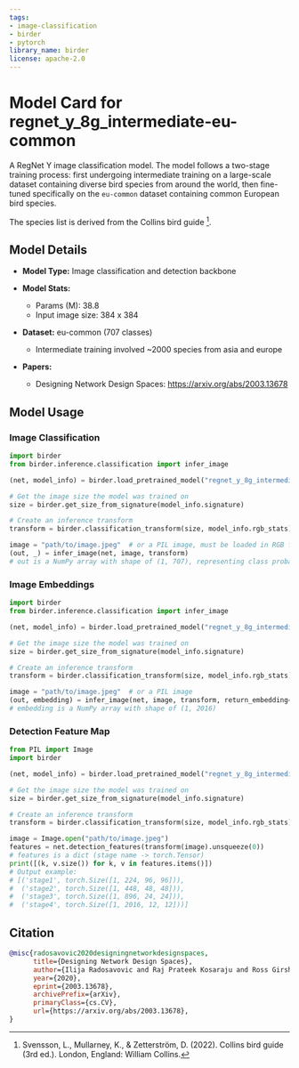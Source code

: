 ```yaml
---
tags:
- image-classification
- birder
- pytorch
library_name: birder
license: apache-2.0
---
```


# Model Card for regnet_y_8g_intermediate-eu-common

A RegNet Y image classification model. The model follows a two-stage training process: first undergoing intermediate training on a large-scale dataset containing diverse bird species from around the world, then fine-tuned specifically on the `eu-common` dataset containing common European bird species.

The species list is derived from the Collins bird guide [^1].

[^1]: Svensson, L., Mullarney, K., & Zetterström, D. (2022). Collins bird guide (3rd ed.). London, England: William Collins.

## Model Details

- **Model Type:** Image classification and detection backbone
- **Model Stats:**
    - Params (M): 38.8
    - Input image size: 384 x 384
- **Dataset:** eu-common (707 classes)
    - Intermediate training involved ~2000 species from asia and europe

- **Papers:**
    - Designing Network Design Spaces: <https://arxiv.org/abs/2003.13678>

## Model Usage

### Image Classification

```python
import birder
from birder.inference.classification import infer_image

(net, model_info) = birder.load_pretrained_model("regnet_y_8g_intermediate-eu-common", inference=True)

# Get the image size the model was trained on
size = birder.get_size_from_signature(model_info.signature)

# Create an inference transform
transform = birder.classification_transform(size, model_info.rgb_stats)

image = "path/to/image.jpeg"  # or a PIL image, must be loaded in RGB format
(out, _) = infer_image(net, image, transform)
# out is a NumPy array with shape of (1, 707), representing class probabilities.
```

### Image Embeddings

```python
import birder
from birder.inference.classification import infer_image

(net, model_info) = birder.load_pretrained_model("regnet_y_8g_intermediate-eu-common", inference=True)

# Get the image size the model was trained on
size = birder.get_size_from_signature(model_info.signature)

# Create an inference transform
transform = birder.classification_transform(size, model_info.rgb_stats)

image = "path/to/image.jpeg"  # or a PIL image
(out, embedding) = infer_image(net, image, transform, return_embedding=True)
# embedding is a NumPy array with shape of (1, 2016)
```

### Detection Feature Map

```python
from PIL import Image
import birder

(net, model_info) = birder.load_pretrained_model("regnet_y_8g_intermediate-eu-common", inference=True)

# Get the image size the model was trained on
size = birder.get_size_from_signature(model_info.signature)

# Create an inference transform
transform = birder.classification_transform(size, model_info.rgb_stats)

image = Image.open("path/to/image.jpeg")
features = net.detection_features(transform(image).unsqueeze(0))
# features is a dict (stage name -> torch.Tensor)
print([(k, v.size()) for k, v in features.items()])
# Output example:
# [('stage1', torch.Size([1, 224, 96, 96])),
#  ('stage2', torch.Size([1, 448, 48, 48])),
#  ('stage3', torch.Size([1, 896, 24, 24])),
#  ('stage4', torch.Size([1, 2016, 12, 12]))]
```

## Citation

```bibtex
@misc{radosavovic2020designingnetworkdesignspaces,
      title={Designing Network Design Spaces},
      author={Ilija Radosavovic and Raj Prateek Kosaraju and Ross Girshick and Kaiming He and Piotr Dollár},
      year={2020},
      eprint={2003.13678},
      archivePrefix={arXiv},
      primaryClass={cs.CV},
      url={https://arxiv.org/abs/2003.13678},
}
```
